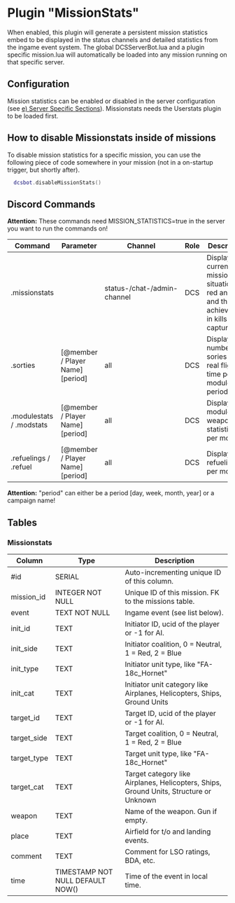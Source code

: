 # Plugin "MissionStats"
When enabled, this plugin will generate a persistent mission statistics embed to be displayed in the status channels and detailed statistics from the ingame event system. 
The global DCSServerBot.lua and a plugin specific mission.lua will automatically be loaded into any mission running on that specific server.

## Configuration
Mission statistics can be enabled or disabled in the server configuration (see [e) Server Specific Sections](../../README.md)).
Missionstats needs the Userstats plugin to be loaded first.

## How to disable Missionstats inside of missions
To disable mission statistics for a specific mission, you can use the following piece of code somewhere in your mission (not in a on-startup trigger, but shortly after).
```lua
  dcsbot.disableMissionStats()
```

## Discord Commands
**Attention:** These commands need MISSION_STATISTICS=true in the server you want to run the commands on!


| Command                   | Parameter                        | Channel                     | Role | Description                                                                                        |
|---------------------------|----------------------------------|-----------------------------|------|----------------------------------------------------------------------------------------------------|
| .missionstats             |                                  | status-/chat-/admin-channel | DCS  | Display the current mission situation for red and blue and the achievments in kills and captures.  |
| .sorties                  | [@member / Player Name] [period] | all                         | DCS  | Display the number of sories and real flight time per module / period.                             |
| .modulestats / .modstats  | [@member / Player Name] [period] | all                         | DCS  | Display module and weapon statistics per module.                                                   |
| .refuelings / .refuel     | [@member / Player Name] [period] | all                         | DCS  | Display refuelings per module.                                                                    |

**Attention:** "period" can either be a period [day, week, month, year] or a campaign name!

## Tables
### Missionstats
| Column      | Type                             | Description                                                                            |
|-------------|----------------------------------|----------------------------------------------------------------------------------------|
| #id         | SERIAL                           | Auto-incrementing unique ID of this column.                                            |
| mission_id  | INTEGER NOT NULL                 | Unique ID of this mission. FK to the missions table.                                   |
| event       | TEXT NOT NULL                    | Ingame event (see list below).                                                         |
| init_id     | TEXT                             | Initiator ID, ucid of the player or -1 for AI.                                         |
| init_side   | TEXT                             | Initiator coalition, 0 = Neutral, 1 = Red, 2 = Blue                                    |
| init_type   | TEXT                             | Initiator unit type, like "FA-18c_Hornet"                                              |
| init_cat    | TEXT                             | Initiator unit category like Airplanes, Helicopters, Ships, Ground Units               |
| target_id   | TEXT                             | Target ID, ucid of the player or -1 for AI.                                            |
| target_side | TEXT                             | Target coalition, 0 = Neutral, 1 = Red, 2 = Blue                                       |
| target_type | TEXT                             | Target unit type, like "FA-18c_Hornet"                                                 |
| target_cat  | TEXT                             | Target category like Airplanes, Helicopters, Ships, Ground Units, Structure or Unknown |
| weapon      | TEXT                             | Name of the weapon. Gun if empty.                                                      |
| place       | TEXT                             | Airfield for t/o and landing events.                                                   |
| comment     | TEXT                             | Comment for LSO ratings, BDA, etc.                                                     |
| time        | TIMESTAMP NOT NULL DEFAULT NOW() | Time of the event in local time.                                                       |
